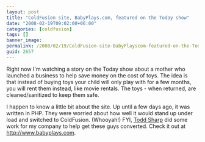 ```yaml
---
layout: post
title: "ColdFusion site, BabyPlays.com, featured on the Today show"
date: "2008-02-19T09:02:00+06:00"
categories: [coldfusion]
tags: []
banner_image: 
permalink: /2008/02/19/ColdFusion-site-BabyPlayscom-featured-on-the-Today-show
guid: 2657
---
```


Right now I'm watching a story on the Today show about a mother who launched a business to help save money on the cost of toys. The idea is that instead of buying toys your child will only play with for a few months, you will rent them instead, like movie rentals. The toys - when returned, are cleaned/sanitized to keep them safe. 

I happen to know a little bit about the site. Up until a few days ago, it was written in PHP. They were worried about how well it would stand up under load and switched to ColdFusion. (Whooyah!)  FYI, <a href="http://cfsilence.com/blog/client/index.cfm">Todd Sharp</a> did some work for my company to help get these guys converted. Check it out at <a href="http://www.babyplays.com/">http://www.babyplays.com</a>.